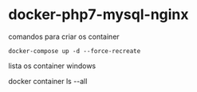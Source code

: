 # docker-php7-mysql-nginx
 comandos para criar os container
 
    docker-compose up -d --force-recreate

 lista os container windows 

 docker container ls --all
